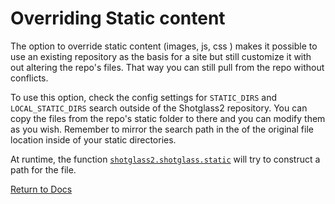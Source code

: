 # Overriding Static content

The option to override static content (images, js, css ) makes it possible to use an existing repository as the basis for a site but
still customize it with out altering the repo's files. That way you can still pull from the repo without conflicts.

To use this option, check the config settings for `STATIC_DIRS` and `LOCAL_STATIC_DIRS` search outside of 
the Shotglass2 repository. You can copy the files from the repo's static folder to there and you can modify
them as you wish. Remember to mirror the search path in the of the original file location inside of your static directories.

At runtime, the function [`shotglass2.shotglass.static`](/docs/shotglass.md) will try to construct a path for the file. 


 
[Return to Docs](/docs/shotglass2/README.md)
